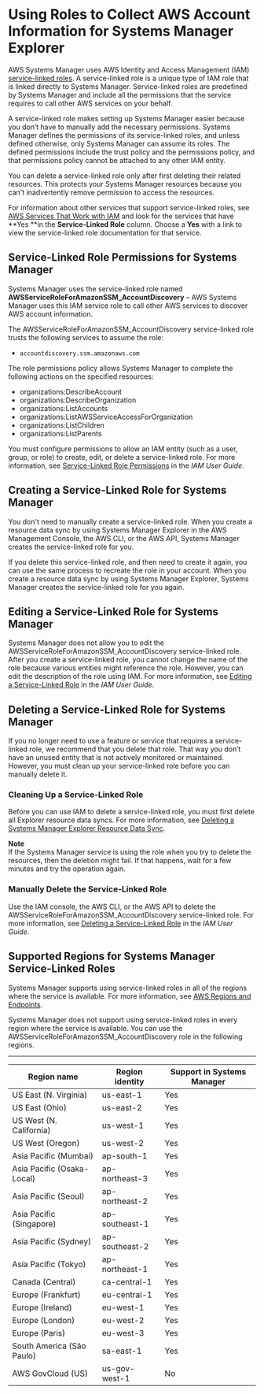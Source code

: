 # Using Roles to Collect AWS Account Information for Systems Manager Explorer<a name="using-service-linked-roles-service-action-2"></a>

AWS Systems Manager uses AWS Identity and Access Management \(IAM\)[ service\-linked roles](https://docs.aws.amazon.com/IAM/latest/UserGuide/id_roles_terms-and-concepts.html#iam-term-service-linked-role)\. A service\-linked role is a unique type of IAM role that is linked directly to Systems Manager\. Service\-linked roles are predefined by Systems Manager and include all the permissions that the service requires to call other AWS services on your behalf\. 

A service\-linked role makes setting up Systems Manager easier because you don’t have to manually add the necessary permissions\. Systems Manager defines the permissions of its service\-linked roles, and unless defined otherwise, only Systems Manager can assume its roles\. The defined permissions include the trust policy and the permissions policy, and that permissions policy cannot be attached to any other IAM entity\.

You can delete a service\-linked role only after first deleting their related resources\. This protects your Systems Manager resources because you can't inadvertently remove permission to access the resources\.

For information about other services that support service\-linked roles, see [AWS Services That Work with IAM](https://docs.aws.amazon.com/IAM/latest/UserGuide/reference_aws-services-that-work-with-iam.html) and look for the services that have **Yes **in the **Service\-Linked Role** column\. Choose a **Yes** with a link to view the service\-linked role documentation for that service\.

## Service\-Linked Role Permissions for Systems Manager<a name="service-linked-role-permissions-service-action-2"></a>

Systems Manager uses the service\-linked role named **AWSServiceRoleForAmazonSSM\_AccountDiscovery** – AWS Systems Manager uses this IAM service role to call other AWS services to discover AWS account information\.

The AWSServiceRoleForAmazonSSM\_AccountDiscovery service\-linked role trusts the following services to assume the role:
+ `accountdiscovery.ssm.amazonaws.com`

The role permissions policy allows Systems Manager to complete the following actions on the specified resources:
+ organizations:DescribeAccount
+ organizations:DescribeOrganization
+ organizations:ListAccounts
+ organizations:ListAWSServiceAccessForOrganization
+ organizations:ListChildren
+ organizations:ListParents

You must configure permissions to allow an IAM entity \(such as a user, group, or role\) to create, edit, or delete a service\-linked role\. For more information, see [Service\-Linked Role Permissions](https://docs.aws.amazon.com/IAM/latest/UserGuide/using-service-linked-roles.html#service-linked-role-permissions) in the *IAM User Guide*\.

## Creating a Service\-Linked Role for Systems Manager<a name="create-service-linked-role-service-action-2"></a>

You don't need to manually create a service\-linked role\. When you create a resource data sync by using Systems Manager Explorer in the AWS Management Console, the AWS CLI, or the AWS API, Systems Manager creates the service\-linked role for you\. 

If you delete this service\-linked role, and then need to create it again, you can use the same process to recreate the role in your account\. When you create a resource data sync by using Systems Manager Explorer, Systems Manager creates the service\-linked role for you again\. 

## Editing a Service\-Linked Role for Systems Manager<a name="edit-service-linked-role-service-action-2"></a>

Systems Manager does not allow you to edit the AWSServiceRoleForAmazonSSM\_AccountDiscovery service\-linked role\. After you create a service\-linked role, you cannot change the name of the role because various entities might reference the role\. However, you can edit the description of the role using IAM\. For more information, see [Editing a Service\-Linked Role](https://docs.aws.amazon.com/IAM/latest/UserGuide/using-service-linked-roles.html#edit-service-linked-role) in the *IAM User Guide*\.

## Deleting a Service\-Linked Role for Systems Manager<a name="delete-service-linked-role-service-action-2"></a>

If you no longer need to use a feature or service that requires a service\-linked role, we recommend that you delete that role\. That way you don’t have an unused entity that is not actively monitored or maintained\. However, you must clean up your service\-linked role before you can manually delete it\.

### Cleaning Up a Service\-Linked Role<a name="service-linked-role-review-before-delete-service-action-2"></a>

Before you can use IAM to delete a service\-linked role, you must first delete all Explorer resource data syncs\. For more information, see [Deleting a Systems Manager Explorer Resource Data Sync](Explorer-using-resource-data-sync-delete.md)\.

**Note**  
If the Systems Manager service is using the role when you try to delete the resources, then the deletion might fail\. If that happens, wait for a few minutes and try the operation again\.

### Manually Delete the Service\-Linked Role<a name="slr-manual-delete-service-action-2"></a>

Use the IAM console, the AWS CLI, or the AWS API to delete the AWSServiceRoleForAmazonSSM\_AccountDiscovery service\-linked role\. For more information, see [Deleting a Service\-Linked Role](https://docs.aws.amazon.com/IAM/latest/UserGuide/using-service-linked-roles.html#delete-service-linked-role) in the *IAM User Guide*\.

## Supported Regions for Systems Manager Service\-Linked Roles<a name="slr-regions-service-action-2"></a>

Systems Manager supports using service\-linked roles in all of the regions where the service is available\. For more information, see [AWS Regions and Endpoints](https://docs.aws.amazon.com/general/latest/gr/rande.html)\.

Systems Manager does not support using service\-linked roles in every region where the service is available\. You can use the AWSServiceRoleForAmazonSSM\_AccountDiscovery role in the following regions\.


****  

| Region name | Region identity | Support in Systems Manager | 
| --- | --- | --- | 
| US East \(N\. Virginia\) | us\-east\-1 | Yes | 
| US East \(Ohio\) | us\-east\-2 | Yes | 
| US West \(N\. California\) | us\-west\-1 | Yes | 
| US West \(Oregon\) | us\-west\-2 | Yes | 
| Asia Pacific \(Mumbai\) | ap\-south\-1 | Yes | 
| Asia Pacific \(Osaka\-Local\) | ap\-northeast\-3 | Yes | 
| Asia Pacific \(Seoul\) | ap\-northeast\-2 | Yes | 
| Asia Pacific \(Singapore\) | ap\-southeast\-1 | Yes | 
| Asia Pacific \(Sydney\) | ap\-southeast\-2 | Yes | 
| Asia Pacific \(Tokyo\) | ap\-northeast\-1 | Yes | 
| Canada \(Central\) | ca\-central\-1 | Yes | 
| Europe \(Frankfurt\) | eu\-central\-1 | Yes | 
| Europe \(Ireland\) | eu\-west\-1 | Yes | 
| Europe \(London\) | eu\-west\-2 | Yes | 
| Europe \(Paris\) | eu\-west\-3 | Yes | 
| South America \(São Paulo\) | sa\-east\-1 | Yes | 
| AWS GovCloud \(US\) | us\-gov\-west\-1 | No | 